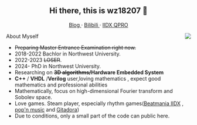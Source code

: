 <h2 align="center">Hi there, this is wz18207 👋</h2>

<p align="center">
  <a href="https://wz18207.github.io/">
  Blog
  </a>
  ·
  <a href="https://space.bilibili.com/381291245">
  Bilibili
  </a>
  ·
  <a href="https://webui.xepher.fun/static/assets/profile/Qp-ro.png">
  IIDX QPRO
  </a>
</p>

<img align="right" src="https://github-readme-stats.vercel.app/api?username=wz18207&show_icons=true&hide_border=true&theme=dark"/>


About Myself
- ~~Preparing Master Entrance Examination right now.~~ 
- 2018-2022 Bachlor in Northwest University.
- 2022-2023 ~~LOSER~~.
- 2024- PhD in Northwest University.
- Researching on **~~3D  algorithms/~~Hardware Embedded System**
-  **C++** / **VHDL** /**Verilog** user,loving mathematics , expect good mathematics and professional abilities
- Mathematically, focus on high-dimensional Fourier transform and Sobolev space.
- Love games. Steam player, especially rhythm games([Beatmania IIDX](https://remywiki.com/Beatmania_IIDX_Information) , [pop'n music](https://remywiki.com/Pop%27n_music_Information) and [Gitadora](https://remywiki.com/GITADORA_Information))
- Due to conditions, only a small part of the code can public here.


